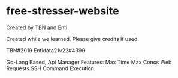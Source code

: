 # free-stresser-website
Created by TBN and Enti.


Created while we learned.
Please give credits if used.

TBN#2919
Entidata21v22#4399

Go-Lang Based, Api Manager
Features:
Max Time
Max Concs
Web Requests
SSH Command Execution
